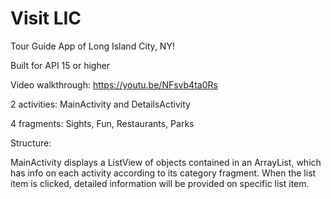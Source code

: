 # Visit LIC
Tour Guide App of Long Island City, NY!

Built for API 15 or higher

Video walkthrough:
https://youtu.be/NFsvb4ta0Rs

2 activities: MainActivity and DetailsActivity

4 fragments: Sights, Fun, Restaurants, Parks

Structure:

MainActivity displays a ListView of objects contained in an ArrayList, which has info on each activity according to its category fragment. When the list item is clicked, detailed information will be provided on specific list item.
